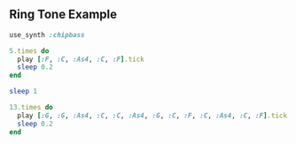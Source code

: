 ## Ring Tone Example

~~~ ruby
use_synth :chipbass

5.times do
  play [:F, :C, :As4, :C, :F].tick
  sleep 0.2
end

sleep 1

13.times do
  play [:G, :G, :As4, :C, :C, :As4, :G, :C, :F, :C, :As4, :C, :F].tick
  sleep 0.2
end
~~~
